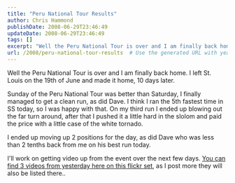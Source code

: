 ```yaml
---
title: "Peru National Tour Results"
author: Chris Hammond
publishDate: 2008-06-29T23:46:49
updateDate: 2008-06-29T23:46:49
tags: []
excerpt: "Well the Peru National Tour is over and I am finally back home. I left St. Louis on the 19th of June and made it home, 10 days later. Sunday of the Peru National Tour was better than Saturday, I finally managed to get a clean run, as did Dave. I think I ran the 5th fastest time in SS today, so I was happy with that. On my third run I ended up blowing out the far turn around, after that I pushed it a little hard in the slolom and paid the price with a little case of the white tornado. I ended up moving up 2 positions for the day, as did Dave who was less than 2 tenths back from me on his best run today. I'll work on getting video up from the event over the next few days. You can find 3 videos from yesterday here on this flickr set, as I post more they will also be listed there.."
url: /2008/peru-national-tour-results  # Use the generated URL with year
---
```

<p>Well the Peru National Tour is over and I am finally back home. I left St. Louis on the 19th of June and made it home, 10 days later.</p> <p>Sunday of the Peru National Tour was better than Saturday, I finally managed to get a clean run, as did Dave. I think I ran the 5th fastest time in SS today, so I was happy with that. On my third run I ended up blowing out the far turn around, after that I pushed it a little hard in the slolom and paid the price with a little case of the white tornado.</p> <p>I ended up moving up 2 positions for the day, as did Dave who was less than 2 tenths back from me on his best run today.</p> <p>I'll work on getting video up from the event over the next few days. <a href="https://www.flickr.com/photos/chammond/sets/72157605893623417/">You can find 3 videos from yesterday here on this flickr set</a>, as I post more they will also be listed there..</p>
